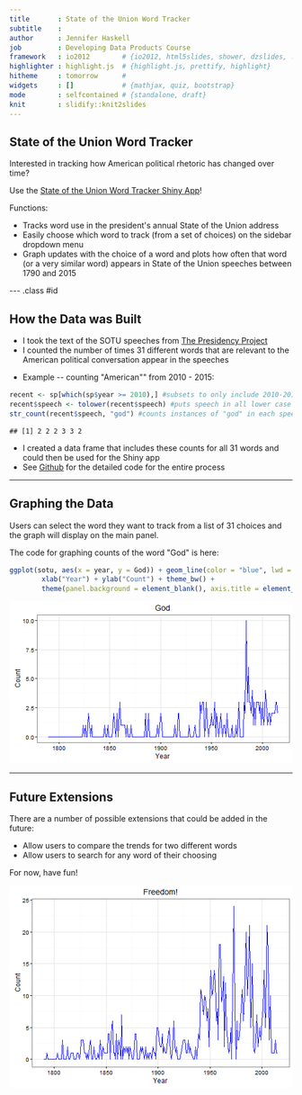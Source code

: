 ```yaml
---
title       : State of the Union Word Tracker
subtitle    : 
author      : Jennifer Haskell
job         : Developing Data Products Course
framework   : io2012        # {io2012, html5slides, shower, dzslides, ...}
highlighter : highlight.js  # {highlight.js, prettify, highlight}
hitheme     : tomorrow      # 
widgets     : []            # {mathjax, quiz, bootstrap}
mode        : selfcontained # {standalone, draft}
knit        : slidify::knit2slides
---
```


## State of the Union Word Tracker
Interested in tracking how American political rhetoric has changed over time?

Use the [State of the Union Word Tracker Shiny App](https://jchaskell.shinyapps.io/SOTU)!

Functions:
* Tracks word use in the president's annual State of the Union address
* Easily choose which word to track (from a set of choices) on the sidebar dropdown menu
* Graph updates with the choice of a word and plots how often that word (or a very similar word) appears in State of the Union speeches between 1790 and 2015



--- .class #id 

## How the Data was Built
* I took the text of the SOTU speeches from [The Presidency Project](http://www.presidency.ucsb.edu/sou.php)
* I counted the number of times 31 different words that are relevant to the American political conversation appear in the speeches
- Example -- counting "American"" from 2010 - 2015:

```r
recent <- sp[which(sp$year >= 2010),] #subsets to only include 2010-2015
recent$speech <- tolower(recent$speech) #puts speech in all lower case
str_count(recent$speech, "god") #counts instances of "god" in each speech
```

```
## [1] 2 2 2 3 3 2
```
* I created a data frame that includes these counts for all 31 words and could then be used for the Shiny app
* See [Github](https://github.com/jchaskell/SOTU) for the detailed code for the entire process


---
## Graphing the Data
Users can select the word they want to track from a list of 31 choices and the graph will display on the main panel.

The code for graphing counts of the word "God" is here:

```r
ggplot(sotu, aes(x = year, y = God)) + geom_line(color = "blue", lwd = 0.5) + ggtitle("God") + 
        xlab("Year") + ylab("Count") + theme_bw() +
        theme(panel.background = element_blank(), axis.title = element_text(size = 12))
```

![plot of chunk unnamed-chunk-2](assets/fig/unnamed-chunk-2-1.png) 

--- 
## Future Extensions

There are a number of possible extensions that could be added in the future:
* Allow users to compare the trends for two different words
* Allow users to search for any word of their choosing

For now, have fun!

![plot of chunk unnamed-chunk-3](assets/fig/unnamed-chunk-3-1.png) 






